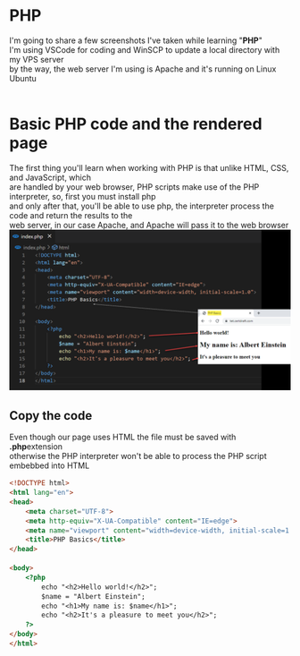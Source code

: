 # PHP
I'm going to share a few screenshots I've taken while learning "<b>PHP</b>"<br>
I'm using VSCode for coding and WinSCP to update a local directory with my VPS server<br>
by the way, the web server I'm using is Apache and it's running on Linux Ubuntu<br>
<br>
# Basic PHP code and the rendered page<br>
The first thing you'll learn when working with PHP is that unlike HTML, CSS, and JavaScript, which<br>
are handled by your web browser, PHP scripts make use of the PHP interpreter, so, first you must install php<br>
and only after that, you'll be able to use php, the interpreter process the code and return the results to the <br>
web server, in our case Apache, and Apache will pass it to the web browser<br>
<img src="/img/1.PHP-variable-print-text.png" alt="PHP Basics"><br>
## Copy the code<br>
Even though our page uses HTML the file must be saved with <b>.php</b>extension<br>
otherwise the PHP interpreter won't be able to process the PHP script embebbed into HTML<br>
```html
<!DOCTYPE html>
<html lang="en">
<head>
    <meta charset="UTF-8">
    <meta http-equiv="X-UA-Compatible" content="IE=edge">
    <meta name="viewport" content="width=device-width, initial-scale=1.0">
    <title>PHP Basics</title>
</head>

<body>
    <?php
        echo "<h2>Hello world!</h2>";
        $name = "Albert Einstein";
        echo "<h1>My name is: $name</h1>";
        echo "<h2>It's a pleasure to meet you</h2>";
    ?>
</body>
</html>
```
